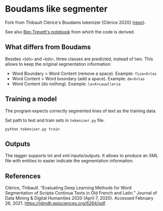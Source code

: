 # Boudams like segmenter

Fork from Thibault Clérice's Boudams tokenizer [Clérice 2020] ([repo](https://github.com/PonteIneptique/boudams)).

See also [Ben Trevett's notebook](https://github.com/bentrevett/pytorch-seq2seq/blob/master/5%20-%20Convolutional%20Sequence%20to%20Sequence%20Learning.ipynb)
from which the code is derived. 

## What differs from Boudams

Besides `<SOS>` and `<EOS>`, three classes are predicted, instead of two. This allows to keep the original segmentation 
information:
- Word Boundary > Word Content (remove a space). Example: `fizo<X>los`
- Word Content > Word boundary (add a space). Example: `de<X>las`
- Word Content (do nothing). Example: `la<X>caualleria`

## Training a model

The program expects correctly segmented lines of text as the training data.

Set path to test and train sets in `tokeniser.py` file. 

`python tokeniser.py train`


## Outputs

The tagger supports txt and xml inputs/outputs.
It allows to produce an XML file with entities to easier
indicate the segmentation information.


## References

Clérice, Thibault. “Evaluating Deep Learning Methods for Word Segmentation of Scripta Continua Texts in Old French and Latin.” Journal of Data Mining & Digital Humanities 2020 (April 7, 2020). Accessed February 26, 2021. https://jdmdh.episciences.org/6264/pdf.
